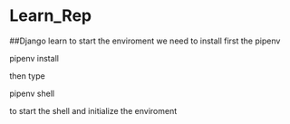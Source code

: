 # Learn_Rep
##Django learn
to start the enviroment we need to install first the pipenv

pipenv install

then type

pipenv shell

to start the shell and initialize the enviroment


